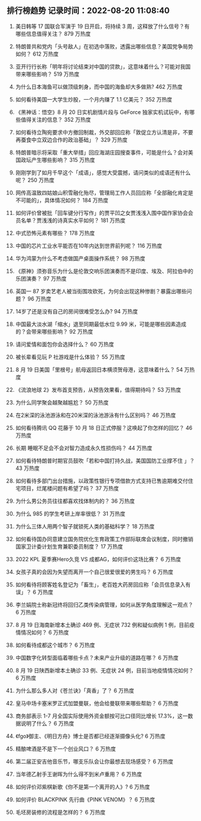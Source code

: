 
## 排行榜趋势 记录时间：2022-08-20 11:08:40
  
  1. 美日韩等 17 国联合军演于 19 日开启，将持续 3 周，这释放了什么信号？有哪些信息值得关注？ 879 万热度
    
  2. 特朗普共和党内「头号敌人」在初选中落败，透露出哪些信息？美国党争局势如何？ 612 万热度
    
  3. 亚开行行长称「明年将讨论结束对中国的贷款」，这意味着什么？可能对我国带来哪些影响？ 519 万热度
    
  4. 为什么日本海鱼可以做顶级刺身，而中国的海鱼却大多做熟? 462 万热度
    
  5. 如何看待美国一大学生炒股，一个月内赚了 1.1 亿美元？ 352 万热度
    
  6. 《黑神话：悟空》8 月 20 日实机剧情片段与 GeForce 独家实机试玩中，有哪些值得关注的信息？ 352 万热度
    
  7. 如何看待立陶宛要求中方撤回制裁，外交部回应称「敦促立方认清是非，不要再蚕食中立双边合作的政治基础」？ 329 万热度
    
  8. 特朗普暗示将采取「重大举措」回应海湖庄园搜查事件，可能是什么？会对美国政坛产生哪些影响？ 315 万热度
    
  9. 刚刚学到了如月千早这个「成语」，感觉大受震撼，请问类似的成语还有什么呢？ 250 万热度
    
  10. 网传高温致四姑娘山积雪融化殆尽，管理局工作人员回应称「全部融化肯定是不可能的」，具体情况如何？ 184 万热度
    
  11. 如何评价曾被批「回车键分行写作」的贾平凹之女贾浅浅入围中国作家协会会员名单？贾浅浅的诗真实水平如何？ 181 万热度
    
  12. 中式恐怖元素有哪些？ 178 万热度
    
  13. 中国的芯片工业水平能否在10年内达到世界前列呢？ 116 万热度
    
  14. 华为鸿蒙为什么不考虑做国产桌面操作系统？ 98 万热度
    
  15. 《原神》须弥音乐为什么是伦敦交响乐团演奏而不是印度、埃及、阿拉伯中的乐团演奏？ 97 万热度
    
  16. 英国一 87 岁卖艺老人被当街围攻砍死，为何会出现这种惨剧？暴露出哪些问题？ 96 万热度
    
  17. 14岁了还是没有自己的房间很难受怎么办? 94 万热度
    
  18. 中国最大淡水湖「缩水」退至同期最低水位 9.99 米，可能是哪些因素造成的？会带来哪些影响？ 92 万热度
    
  19. 请问爱情和面包你会选择什么？ 60 万热度
    
  20. 被长辈看见玩 P 社游戏是什么体验？ 55 万热度
    
  21. 8 月 19 日美国「里根号」航母返回日本横须贺母港，这意味着什么？ 54 万热度
    
  22. 《流浪地球 2》发布首支预告，从预告效果看，值得期待吗？ 53 万热度
    
  23. 为什么同学聚会越聚越尴尬？ 50 万热度
    
  24. 在2米深的泳池游泳和在20米深的泳池游泳有什么区别吗？ 46 万热度
    
  25. 如何看待腾讯 QQ 花藤于 10 月 18 日正式停服？这唤起了你怎样的回忆？ 46 万热度
    
  26. 长期 睡眠不足会不会对智力造成永久性损伤吗？ 44 万热度
    
  27. 如何看待特朗普时期官员鼓吹「若和中国打持久战，美国国防工业撑不住 」？ 43 万热度
    
  28. 如何看待多部门出台措施，以政策性银行专项借款方式支持已售逾期难交付住宅项目，烂尾楼问题有希望了吗？ 37 万热度
    
  29. 为什么男公务员往往都喜欢找体制内的？ 36 万热度
    
  30. 为什么 985 的学生考研上岸率很低？ 31 万热度
    
  31. 为什么三体人用两个智子就锁死人类的基础科学？ 18 万热度
    
  32. 如何看待国办同意建立国务院优化生育政策工作部际联席会议制度，同时撤销国家卫计委计划生育兼职委员制度？ 17 万热度
    
  33. 2022 KPL 夏季赛Hero久竞 VS 成都AG，如何评价这场比赛？ 6 万热度
    
  34. 女孩子真的会因为失望而离开一个自己很爱很爱的男生吗？ 6 万热度
    
  35. 如何看待将顾客姓名登记为「畜生」，老百姓大药房回应称「会员信息录入有误」？ 6 万热度
    
  36. 李兰娟院士称新冠终将回归乙类传染病管理，如何从医学角度理解这一观点？ 6 万热度
    
  37. 8 月 19 日海南新增本土确诊 469 例、无症状 732 例和疑似病例 1 例，目前疫情情况如何？ 6 万热度
    
  38. 如何看待成都这个城市？ 6 万热度
    
  39. 中国数字化转型面临着哪些卡点？未来产业升级的道路在哪？ 6 万热度
    
  40. 8 月 19 日陕西新增本土确诊 33 例、无症状 24 例，目前当地疫情情况如何？ 6 万热度
    
  41. 为什么那么多人对《苍兰诀》「真香」了？ 6 万热度
    
  42. 皇马中场卡塞米罗正式加盟曼联，他会给曼联带来哪些帮助？ 6 万热度
    
  43. 商务部表示 1-7 月全国实际使用外资金额按可比口径同比增长 17.3%，这一数据说明了什么？ 6 万热度
    
  44. 《fgo》御主、《明日方舟》博士是否都已经逐渐摄像头化? 6 万热度
    
  45. 精酿啤酒是不是下一个创业风口？ 6 万热度
    
  46. 第二届正安吉他音乐节，哪支乐队会让你最想去现场感受？ 6 万热度
    
  47. 当年德乙射手王谢晖为什么得不到米卢重用？ 6 万热度
    
  48. 如何评价邓紫棋新歌《你不是第一个离开的人》? 6 万热度
    
  49. 如何评价 BLACKPINK 先行曲《PINK VENOM》？ 6 万热度
    
  50. 毛坯房装修的流程是怎样的？ 6 万热度
    